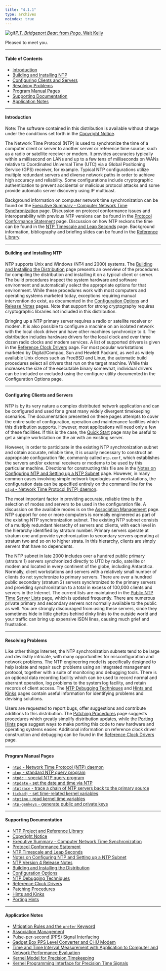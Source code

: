```yaml
---
title: "4.1.1"
type: archives
noindex: true
---
```


![gif](/documentation/pic/barnstable.gif)[_P.T. Bridgeport Bear_; from _Pogo_, Walt Kelly](/reflib/pictures/)

Pleased to meet you.  

* * *

#### Table of Contents

*  [Introduction](/documentation/4.1.1/#introduction)
*  [Building and Installing NTP](/documentation/4.1.1/#building-and-installing-ntp)
*  [Configuring Clients and Servers](/documentation/4.1.1/#configuring-clients-and-servers)
*  [Resolving Problems](/documentation/4.1.1/#resolving-problems)
*  [Program Manual Pages](/documentation/4.1.1/#program-manual-pages)
*  [Supporting Documentation](/documentation/4.1.1/#supporting-documentation)
*  [Application Notes](/documentation/4.1.1/#application-notes)

* * *

#### Introduction

Note: The software contained in this distribution is available without charge under the conditions set forth in the [Copyright Notice](/documentation/4.1.1/copyright/).

The Network Time Protocol (NTP) is used to synchronize the time of a computer client or server to another server or reference time source, such as a radio or satellite receiver or modem. It provides accuracies typically within a millisecond on LANs and up to a few tens of milliseconds on WANs relative to Coordinated Universal Time (UTC) via a Global Positioning Service (GPS) receiver, for example. Typical NTP configurations utilize multiple redundant servers and diverse network paths in order to achieve high accuracy and reliability. Some configurations include cryptographic authentication to prevent accidental or malicious protocol attacks and some provide automatic server discovery using IP multicast.

Background information on computer network time synchronization can be found on the [Executive Summary - Computer Network Time Synchronization](/documentation/4.1.1/exec/) page. Discussion on protocol conformance issues and interoperability with previous NTP versions can be found in the [Protocol Conformance Statement](/documentation/4.1.1/biblio/) page. Discussion on how NTP reckons the time can be found in the [NTP Timescale and Leap Seconds](/documentation/4.1.1/leap/) page. Background information, bibliography and briefing slides can be found in the [Reference Library](/reflib/).

* * *

#### Building and Installing NTP

NTP supports Unix and Windows (NT4 and 2000) systems. The [Building and Installing the Distribution](/documentation/4.1.1/build/) page presents an overview of the procedures for compiling the distribution and installing it on a typical client or server. The build procedures inspect the system hardware and software environment and automatically select the appropriate options for that environment. While these procedures work with most computers and operating systems marketed today, exceptions requiring manual intervention do exist, as documented in the [Configuration Options](/documentation/4.1.1/config/) and [Release Notes](/documentation/4.1.1/release/) pages. Note that support for strong cryptography requires cryptographic libraries not included in this distribution.

Bringing up a NTP primary server requires a radio or satellite receiver or modem. It is also possible to configure a machine on an isolated network with the local clock driver and have other machines synchronize to it. The distribution includes hardware drivers for the local clock and over three dozen radio clocks and modem services. A list of supported drivers is given in the [Reference Clock Drivers](/documentation/4.1.1/refclock/) page. For most popular workstations marketed by Digital/Compaq, Sun and Hewlett Packard, as well as widely available Unix clones such as FreeBSD and Linux, the automatic build procedures select all drivers that run on the target machine. While this increases the size of the executable binary somewhat, individual drivers can be included or excluded using the configure utility documented in the Configuration Options page.

* * *

#### Configuring Clients and Servers

NTP is by its very nature a complex distributed network application and can be configured and used for a great many widely divergent timekeeping scenarios. The documentation presented on these pages attempts to cover the entire suite of configuration, operation and maintenance facilities which this distribution supports. However, most applications will need only a few of these facilities. If this is the case, the [Quick Start](/documentation/4.1.1/quick/) page may be useful to get a simple workstation on the air with an existing server.

However, in order to participate in the existing NTP synchronization subnet and obtain accurate, reliable time, it is usually necessary to construct an appropriate configuration file, commonly called <code>ntp.conf</code>, which establishes the servers and/or external receivers or modems to be used by this particular machine. Directions for constructing this file are in the [Notes on Configuring NTP and Setting up a NTP Subnet](/documentation/4.1.1/notes/) page. However, in many common cases involving simple network topologies and workstations, the configuration data can be specified entirely on the command line for the [<code>ntpd</code> - Network Time Protocol (NTP) daemon](/documentation/4.1.1/ntpd/).

The most important factor in providing accurate, reliable time is the selection of modes and servers to be used in the configuration file. A discussion on the available modes is on the [Association Management](/documentation/4.1.1/assoc/) page. NTP support for one or more computers is normally engineered as part of the existing NTP synchronization subnet. The existing NTP subnet consists of a multiply redundant hierarchy of servers and clients, with each level in the hierarchy identified by stratum number. Primary servers operate at stratum one and provide synchronization to secondary servers operating at stratum two and so on to higher strata. In this hierarchy, clients are simply servers that have no dependents.

The NTP subnet in late 2000 includes over a hundred public primary (stratum 1) servers synchronized directly to UTC by radio, satellite or modem and located in every continent of the globe, including Antarctica. Normally, client workstations and servers with a relatively small number of clients do not synchronize to primary servers. There are over a hundred public secondary (stratum 2) servers synchronized to the primary servers and providing synchronization to a total in excess of 100,000 clients and servers in the Internet. The current lists are maintained in the [Public NTP Time Server Lists](https://support.ntp.org/bin/view/Servers/WebHome) page, which is updated frequently. There are numerous private primary and secondary servers not normally available to the public as well. You are strongly discouraged from using these servers, since they sometimes hide in little ghettos behind dinky links to the outside world and your traffic can bring up expensive ISDN lines, causing much grief and frustration.

* * *

#### Resolving Problems

Like other things Internet, the NTP synchronization subnets tend to be large and devilishly intricate, with many opportunities for misconfiguration and network problems. The NTP engineering model is specifically designed to help isolate and repair such problems using an integrated management protocol, together with a suite of monitoring and debugging tools. There is an optional data recording facility which can be used to record normal and aberrant operation, log problems to the system log facility, and retain records of client access. The [NTP Debugging Techniques](/documentation/4.1.1/debug/) and [Hints and Kinks](/documentation/4.1.1/hints/) pages contain useful information for identifying problems and devising solutions.

Users are requested to report bugs, offer suggestions and contribute additions to this distribution. The [Patching Procedures](/documentation/4.1.1/patches/) page suggests procedures which greatly simplify distribution updates, while the [Porting Hints](/documentation/4.1.1/porting/) page suggest ways to make porting this code to new hardware and operating systems easier. Additional information on reference clock driver construction and debugging can be found in the [Reference Clock Drivers](/documentation/4.1.1/refclock/) page.

* * *

#### Program Manual Pages

*   [<code>ntpd</code> - Network Time Protocol (NTP) daemon](/documentation/4.1.1/ntpd/)
*   [<code>ntpq</code> - standard NTP query program](/documentation/4.1.1/ntpq/)
*   [<code>ntpdc</code> - special NTP query program](/documentation/4.1.1/ntpdc/)
*   [<code>ntpdate</code> - set the date and time via NTP](/documentation/4.1.1/ntpdate/)
*   [<code>ntptrace</code> - trace a chain of NTP servers back to the primary source](/documentation/4.1.1/ntptrace/)
*   [<code>tickadj</code> - set time-related kernel variables](/documentation/4.1.1/tickadj/)
*   [<code>ntptime</code> - read kernel time variables](/documentation/4.1.1/ntptime/)
*   [<code>ntp-genkeys</code> - generate public and private keys](/documentation/4.1.1/genkeys/)

* * *

#### Supporting Documentation

*   [NTP Project and Reference Library](/reflib/ntp/)
*   [Copyright Notice](/documentation/4.1.1/copyright/)
*   [Executive Summary - Computer Network Time Synchronization](/documentation/4.1.1/exec/)
*   [Protocol Conformance Statement](/documentation/4.1.1/biblio/)
*   [NTP Timescale and Leap Seconds](/documentation/4.1.1/leap/)
*   [Notes on Configuring NTP and Setting up a NTP Subnet](/documentation/4.1.1/notes/)
*   [NTP Version 4 Release Notes](/documentation/4.1.1/release/)
*   [Building and Installing the Distribution](/documentation/4.1.1/build/)
*   [Configuration Options](/documentation/4.1.1/config/)
*   [NTP Debugging Techniques](/documentation/4.1.1/debug/)
*   [Reference Clock Drivers](/documentation/4.1.1/refclock/)
*   [Patching Procedures](/documentation/4.1.1/patches/)
*   [Hints and Kinks](/documentation/4.1.1/hints/)
*   [Porting Hints](/documentation/4.1.1/porting/)

* * *

#### Application Notes

*   [Mitigation Rules and the <code>prefer</code> Keyword](/documentation/4.1.1/prefer/)
*   [Association Management](/documentation/4.1.1/assoc/)
*   [Pulse-per-second (PPS) Signal Interfacing](/documentation/4.1.1/pps/)
*   [Gadget Box PPS Level Converter and CHU Modem](/documentation/4.1.1/gadget/)
*   [Time and Time Interval Measurement with Application to Computer and Network Performance Evaluation](/documentation/4.1.1/measure/)
*   [Kernel Model for Precision Timekeeping](/documentation/4.1.1/kern/)
*   [Kernel Programming Interface for Precision Time Signals](/documentation/4.1.1/kernpps/)